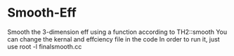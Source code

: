 # Smooth-Eff
Smooth the 3-dimension eff using a function according to TH2::smooth
You can change the kernal and effciency file in the code
In order to run it, just use root -l finalsmooth.cc
